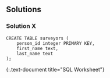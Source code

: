 ---
---

## Solutions

### Solution X

~~~
CREATE TABLE surveyors (
    person_id integer PRIMARY KEY,
    first_name text,
    last_name text
);
~~~
{:.text-document title="SQL Worksheet"}
